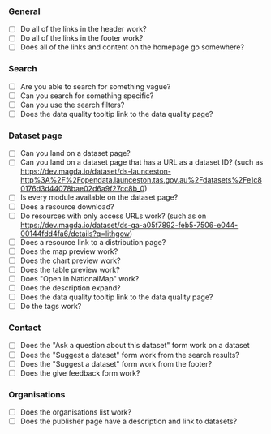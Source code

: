 ### General

-   [ ] Do all of the links in the header work?
-   [ ] Do all of the links in the footer work?
-   [ ] Does all of the links and content on the homepage go somewhere?

### Search

-   [ ] Are you able to search for something vague?
-   [ ] Can you search for something specific?
-   [ ] Can you use the search filters?
-   [ ] Does the data quality tooltip link to the data quality page?

### Dataset page

-   [ ] Can you land on a dataset page?
-   [ ] Can you land on a dataset page that has a URL as a dataset ID? (such as https://dev.magda.io/dataset/ds-launceston-http%3A%2F%2Fopendata.launceston.tas.gov.au%2Fdatasets%2Fe1c80176d3d44078bae02d6a9f27cc8b_0)
-   [ ] Is every module available on the dataset page?
-   [ ] Does a resource download?
-   [ ] Do resources with only access URLs work? (such as on https://dev.magda.io/dataset/ds-ga-a05f7892-feb5-7506-e044-00144fdd4fa6/details?q=lithgow)
-   [ ] Does a resource link to a distribution page?
-   [ ] Does the map preview work?
-   [ ] Does the chart preview work?
-   [ ] Does the table preview work?
-   [ ] Does "Open in NationalMap" work?
-   [ ] Does the description expand?
-   [ ] Does the data quality tooltip link to the data quality page?
-   [ ] Do the tags work?

### Contact

-   [ ] Does the "Ask a question about this dataset" form work on a dataset
-   [ ] Does the "Suggest a dataset" form work from the search results?
-   [ ] Does the "Suggest a dataset" form work from the footer?
-   [ ] Does the give feedback form work?

### Organisations

-   [ ] Does the organisations list work?
-   [ ] Does the publisher page have a description and link to datasets?
